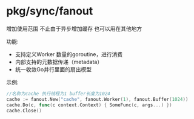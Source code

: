 # pkg/sync/fanout

增加使用范围 不止由于异步增加缓存 也可以用在其他地方

功能:

* 支持定义Worker 数量的goroutine，进行消费
* 内部支持的元数据传递（metadata）
* 统一收敛Go并行里面的扇出模型

示例:

```go
//名称为cache 执行线程为1 buffer长度为1024
cache := fanout.New("cache", fanout.Worker(1), fanout.Buffer(1024))
cache.Do(c, func(c context.Context) { SomeFunc(c, args...) })
cache.Close()
```
